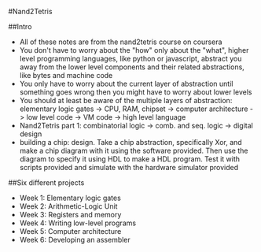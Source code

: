 #Nand2Tetris

##Intro

- All of these notes are from the nand2tetris course on coursera
- You don't have to worry about the "how" only about the "what", higher level programming languages, like python or javascript, abstract you away from the lower level components and their related abstractions, like bytes and machine code
- You only have to worry about the current layer of abstraction until something goes wrong then you might have to worry about lower levels 
- You should at least be aware of the multiple layers of abstraction: elementary logic gates -> CPU, RAM, chipset -> computer architecture -> low level code -> VM code -> high level language
- Nand2Tetris part 1: combinatorial logic -> comb. and seq. logic -> digital design 
- building a chip: design. Take a chip abstraction, specifically Xor, and make a chip diagram with it using the software provided. Then use the diagram to specify it using HDL to make a HDL program. Test it with scripts provided and simulate with the hardware simulator provided 

##Six different projects
- Week 1: Elementary logic gates
- Week 2: Arithmetic-Logic Unit
- Week 3: Registers and memory
- Week 4: Writing low-level programs
- Week 5: Computer architecture
- Week 6: Developing an assembler